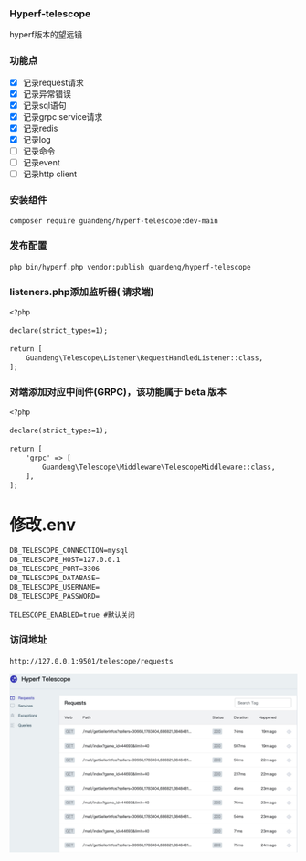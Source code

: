 ### Hyperf-telescope
hyperf版本的望远镜

### 功能点
- [x] 记录request请求
- [x] 记录异常错误
- [x] 记录sql语句
- [x] 记录grpc service请求
- [x] 记录redis
- [x] 记录log
- [ ] 记录命令
- [ ] 记录event
- [ ] 记录http client

### 安装组件
`composer require guandeng/hyperf-telescope:dev-main`

### 发布配置
`php bin/hyperf.php vendor:publish guandeng/hyperf-telescope`

### listeners.php添加监听器( 请求端)
```
<?php

declare(strict_types=1);

return [
    Guandeng\Telescope\Listener\RequestHandledListener::class,
];

```
###  对端添加对应中间件(GRPC)，该功能属于 beta 版本
```
<?php

declare(strict_types=1);

return [
    'grpc' => [
        Guandeng\Telescope\Middleware\TelescopeMiddleware::class,
    ],
];

```

# 修改.env
```
DB_TELESCOPE_CONNECTION=mysql
DB_TELESCOPE_HOST=127.0.0.1
DB_TELESCOPE_PORT=3306
DB_TELESCOPE_DATABASE=
DB_TELESCOPE_USERNAME=
DB_TELESCOPE_PASSWORD=

TELESCOPE_ENABLED=true #默认关闭
```
### 访问地址

`http://127.0.0.1:9501/telescope/requests`


<img src="./preview.jpg">
